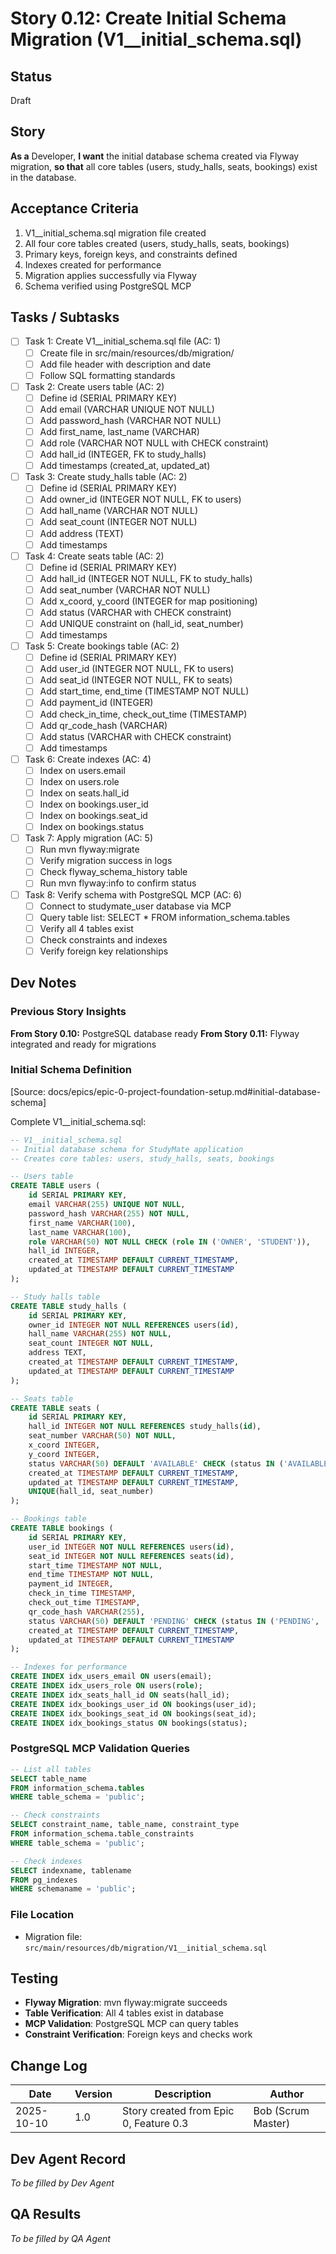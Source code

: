 # Story 0.12: Create Initial Schema Migration (V1__initial_schema.sql)

## Status
Draft

## Story
**As a** Developer,
**I want** the initial database schema created via Flyway migration,
**so that** all core tables (users, study_halls, seats, bookings) exist in the database.

## Acceptance Criteria
1. V1__initial_schema.sql migration file created
2. All four core tables created (users, study_halls, seats, bookings)
3. Primary keys, foreign keys, and constraints defined
4. Indexes created for performance
5. Migration applies successfully via Flyway
6. Schema verified using PostgreSQL MCP

## Tasks / Subtasks
- [ ] Task 1: Create V1__initial_schema.sql file (AC: 1)
  - [ ] Create file in src/main/resources/db/migration/
  - [ ] Add file header with description and date
  - [ ] Follow SQL formatting standards
- [ ] Task 2: Create users table (AC: 2)
  - [ ] Define id (SERIAL PRIMARY KEY)
  - [ ] Add email (VARCHAR UNIQUE NOT NULL)
  - [ ] Add password_hash (VARCHAR NOT NULL)
  - [ ] Add first_name, last_name (VARCHAR)
  - [ ] Add role (VARCHAR NOT NULL with CHECK constraint)
  - [ ] Add hall_id (INTEGER, FK to study_halls)
  - [ ] Add timestamps (created_at, updated_at)
- [ ] Task 3: Create study_halls table (AC: 2)
  - [ ] Define id (SERIAL PRIMARY KEY)
  - [ ] Add owner_id (INTEGER NOT NULL, FK to users)
  - [ ] Add hall_name (VARCHAR NOT NULL)
  - [ ] Add seat_count (INTEGER NOT NULL)
  - [ ] Add address (TEXT)
  - [ ] Add timestamps
- [ ] Task 4: Create seats table (AC: 2)
  - [ ] Define id (SERIAL PRIMARY KEY)
  - [ ] Add hall_id (INTEGER NOT NULL, FK to study_halls)
  - [ ] Add seat_number (VARCHAR NOT NULL)
  - [ ] Add x_coord, y_coord (INTEGER for map positioning)
  - [ ] Add status (VARCHAR with CHECK constraint)
  - [ ] Add UNIQUE constraint on (hall_id, seat_number)
  - [ ] Add timestamps
- [ ] Task 5: Create bookings table (AC: 2)
  - [ ] Define id (SERIAL PRIMARY KEY)
  - [ ] Add user_id (INTEGER NOT NULL, FK to users)
  - [ ] Add seat_id (INTEGER NOT NULL, FK to seats)
  - [ ] Add start_time, end_time (TIMESTAMP NOT NULL)
  - [ ] Add payment_id (INTEGER)
  - [ ] Add check_in_time, check_out_time (TIMESTAMP)
  - [ ] Add qr_code_hash (VARCHAR)
  - [ ] Add status (VARCHAR with CHECK constraint)
  - [ ] Add timestamps
- [ ] Task 6: Create indexes (AC: 4)
  - [ ] Index on users.email
  - [ ] Index on users.role
  - [ ] Index on seats.hall_id
  - [ ] Index on bookings.user_id
  - [ ] Index on bookings.seat_id
  - [ ] Index on bookings.status
- [ ] Task 7: Apply migration (AC: 5)
  - [ ] Run mvn flyway:migrate
  - [ ] Verify migration success in logs
  - [ ] Check flyway_schema_history table
  - [ ] Run mvn flyway:info to confirm status
- [ ] Task 8: Verify schema with PostgreSQL MCP (AC: 6)
  - [ ] Connect to studymate_user database via MCP
  - [ ] Query table list: SELECT * FROM information_schema.tables
  - [ ] Verify all 4 tables exist
  - [ ] Check constraints and indexes
  - [ ] Verify foreign key relationships

## Dev Notes

### Previous Story Insights
**From Story 0.10:** PostgreSQL database ready
**From Story 0.11:** Flyway integrated and ready for migrations

### Initial Schema Definition
[Source: docs/epics/epic-0-project-foundation-setup.md#initial-database-schema]

Complete V1__initial_schema.sql:
```sql
-- V1__initial_schema.sql
-- Initial database schema for StudyMate application
-- Creates core tables: users, study_halls, seats, bookings

-- Users table
CREATE TABLE users (
    id SERIAL PRIMARY KEY,
    email VARCHAR(255) UNIQUE NOT NULL,
    password_hash VARCHAR(255) NOT NULL,
    first_name VARCHAR(100),
    last_name VARCHAR(100),
    role VARCHAR(50) NOT NULL CHECK (role IN ('OWNER', 'STUDENT')),
    hall_id INTEGER,
    created_at TIMESTAMP DEFAULT CURRENT_TIMESTAMP,
    updated_at TIMESTAMP DEFAULT CURRENT_TIMESTAMP
);

-- Study halls table
CREATE TABLE study_halls (
    id SERIAL PRIMARY KEY,
    owner_id INTEGER NOT NULL REFERENCES users(id),
    hall_name VARCHAR(255) NOT NULL,
    seat_count INTEGER NOT NULL,
    address TEXT,
    created_at TIMESTAMP DEFAULT CURRENT_TIMESTAMP,
    updated_at TIMESTAMP DEFAULT CURRENT_TIMESTAMP
);

-- Seats table
CREATE TABLE seats (
    id SERIAL PRIMARY KEY,
    hall_id INTEGER NOT NULL REFERENCES study_halls(id),
    seat_number VARCHAR(50) NOT NULL,
    x_coord INTEGER,
    y_coord INTEGER,
    status VARCHAR(50) DEFAULT 'AVAILABLE' CHECK (status IN ('AVAILABLE', 'BOOKED', 'LOCKED', 'MAINTENANCE')),
    created_at TIMESTAMP DEFAULT CURRENT_TIMESTAMP,
    updated_at TIMESTAMP DEFAULT CURRENT_TIMESTAMP,
    UNIQUE(hall_id, seat_number)
);

-- Bookings table
CREATE TABLE bookings (
    id SERIAL PRIMARY KEY,
    user_id INTEGER NOT NULL REFERENCES users(id),
    seat_id INTEGER NOT NULL REFERENCES seats(id),
    start_time TIMESTAMP NOT NULL,
    end_time TIMESTAMP NOT NULL,
    payment_id INTEGER,
    check_in_time TIMESTAMP,
    check_out_time TIMESTAMP,
    qr_code_hash VARCHAR(255),
    status VARCHAR(50) DEFAULT 'PENDING' CHECK (status IN ('PENDING', 'CONFIRMED', 'CANCELLED', 'COMPLETED')),
    created_at TIMESTAMP DEFAULT CURRENT_TIMESTAMP,
    updated_at TIMESTAMP DEFAULT CURRENT_TIMESTAMP
);

-- Indexes for performance
CREATE INDEX idx_users_email ON users(email);
CREATE INDEX idx_users_role ON users(role);
CREATE INDEX idx_seats_hall_id ON seats(hall_id);
CREATE INDEX idx_bookings_user_id ON bookings(user_id);
CREATE INDEX idx_bookings_seat_id ON bookings(seat_id);
CREATE INDEX idx_bookings_status ON bookings(status);
```

### PostgreSQL MCP Validation Queries
```sql
-- List all tables
SELECT table_name
FROM information_schema.tables
WHERE table_schema = 'public';

-- Check constraints
SELECT constraint_name, table_name, constraint_type
FROM information_schema.table_constraints
WHERE table_schema = 'public';

-- Check indexes
SELECT indexname, tablename
FROM pg_indexes
WHERE schemaname = 'public';
```

### File Location
- Migration file: `src/main/resources/db/migration/V1__initial_schema.sql`

## Testing
- **Flyway Migration**: mvn flyway:migrate succeeds
- **Table Verification**: All 4 tables exist in database
- **MCP Validation**: PostgreSQL MCP can query tables
- **Constraint Verification**: Foreign keys and checks work

## Change Log
| Date | Version | Description | Author |
|------|---------|-------------|--------|
| 2025-10-10 | 1.0 | Story created from Epic 0, Feature 0.3 | Bob (Scrum Master) |

## Dev Agent Record
_To be filled by Dev Agent_

## QA Results
_To be filled by QA Agent_
